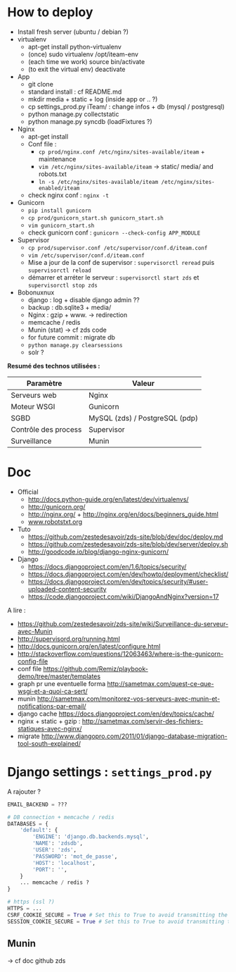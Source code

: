 # How to deploy

* Install fresh server (ubuntu / debian ?)
* virtualenv
    * apt-get install python-virtualenv
    * (once) sudo virtualenv /opt/iteam-env
    * (each time we work) source bin/activate
    * (to exit the virtual env) deactivate
* App
    * git clone
    * standard install : cf README.md
    * mkdir media + static + log (inside app or .. ?)
    * cp settings_prod.py iTeam/ : change infos + db (mysql / postgresql)
    * python manage.py collectstatic
    * python manage.py syncdb (loadFixtures ?)
* Nginx
    * apt-get install
    * Conf file :
        * `cp prod/nginx.conf /etc/nginx/sites-available/iteam` + maintenance
        * `vim /etc/nginx/sites-available/iteam` -> static/ media/ and robots.txt
        * `ln -s /etc/nginx/sites-available/iteam /etc/nginx/sites-enabled/iteam`
    * check nginx conf : `nginx -t`
* Gunicorn
    * `pip install gunicorn`
    * `cp prod/gunicorn_start.sh gunicorn_start.sh`
    * `vim gunicorn_start.sh`
    * check gunicorn conf : `gunicorn --check-config APP_MODULE`
* Supervisor
    * `cp prod/supervisor.conf /etc/supervisor/conf.d/iteam.conf`
    * `vim /etc/supervisor/conf.d/iteam.conf`
    * Mise a jour de la conf de supervisor : `supervisorctl reread` puis `supervisorctl reload`
    * démarrer et arréter le serveur : `supervisorctl start zds` et `supervisorctl stop zds`
* Bobonuxnux
    * django : log + disable django admin ??
    * backup : db.sqlite3 + media/
    * Nginx : gzip + www. -> redirection
    * memcache / redis
    * Munin (stat) -> cf zds code
    * for future commit : migrate db
    * `python manage.py clearsessions`
    * solr ?

**Resumé des technos utilisées :**

| Paramètre       | Valeur   |
|-----------------|----------|
| Serveurs web    | Nginx    |
| Moteur WSGI     | Gunicorn |
| SGBD            | MySQL (zds) / PostgreSQL (pdp) |
| Contrôle des process | Supervisor |
| Surveillance         | Munin      |


# Doc

* Official
  * http://docs.python-guide.org/en/latest/dev/virtualenvs/
  * http://gunicorn.org/
  * http://nginx.org/ + http://nginx.org/en/docs/beginners_guide.html
  * www.robotstxt.org
* Tuto
  * https://github.com/zestedesavoir/zds-site/blob/dev/doc/deploy.md
  * https://github.com/zestedesavoir/zds-site/blob/dev/server/deploy.sh
  * http://goodcode.io/blog/django-nginx-gunicorn/
* Django
  * https://docs.djangoproject.com/en/1.6/topics/security/
  * https://docs.djangoproject.com/en/dev/howto/deployment/checklist/
  * https://docs.djangoproject.com/en/dev/topics/security/#user-uploaded-content-security
  * https://code.djangoproject.com/wiki/DjangoAndNginx?version=17


A lire :

* https://github.com/zestedesavoir/zds-site/wiki/Surveillance-du-serveur-avec-Munin
* http://supervisord.org/running.html
* http://docs.gunicorn.org/en/latest/configure.html
* http://stackoverflow.com/questions/12063463/where-is-the-gunicorn-config-file
* conf file https://github.com/Remiz/playbook-demo/tree/master/templates
* graph pr une eventuelle forma http://sametmax.com/quest-ce-que-wsgi-et-a-quoi-ca-sert/
* munin http://sametmax.com/monitorez-vos-serveurs-avec-munin-et-notifications-par-email/
* django cache https://docs.djangoproject.com/en/dev/topics/cache/
* nginx + static + gzip : http://sametmax.com/servir-des-fichiers-statiques-avec-nginx/
* migrate http://www.djangopro.com/2011/01/django-database-migration-tool-south-explained/



# Django settings : `settings_prod.py`

A rajouter ?

```python
EMAIL_BACKEND = ???

# DB connection + memcache / redis
DATABASES = {
    'default': {
        'ENGINE': 'django.db.backends.mysql',
        'NAME': 'zdsdb',
        'USER': 'zds',
        'PASSWORD': 'mot_de_passe',
        'HOST': 'localhost',
        'PORT': '',
    }
    ... memcache / redis ?
}

# https (ssl ?)
HTTPS = ...
CSRF_COOKIE_SECURE = True # Set this to True to avoid transmitting the CSRF cookie over HTTP accidentally.
SESSION_COOKIE_SECURE = True # Set this to True to avoid transmitting the session cookie over HTTP accidentally.

```


## Munin
-> cf doc github zds

